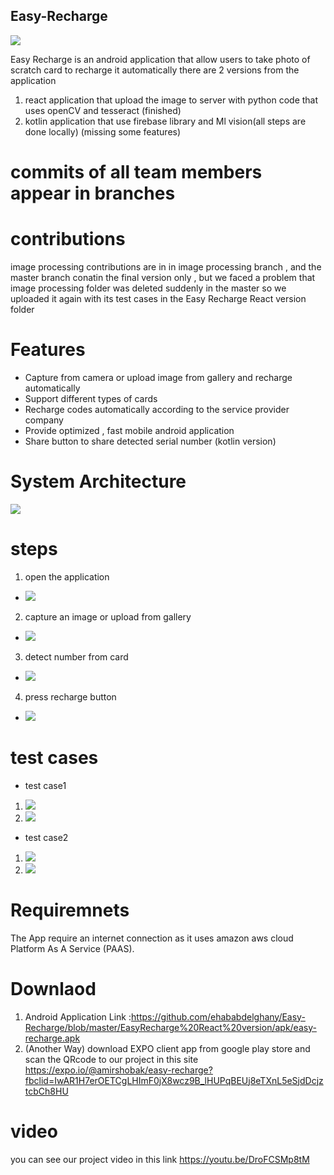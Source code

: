 

## Easy-Recharge
![](images/1.jpg)


Easy Recharge is an android application that allow users to take photo of scratch card to recharge it automatically 
there are 2 versions from the application 

1. react application that upload the image to server with python code that uses openCV and tesseract (finished)
2. kotlin application that use firebase library and Ml vision(all steps are done locally) (missing some features)
# commits of all team members appear in branches
# contributions
 image processing contributions are in in image processing branch , and the master branch conatin the final version only , but we faced a problem that image processing folder  was deleted suddenly in the master so we uploaded it again with its test cases in the Easy Recharge React version folder 
# Features 


- Capture from camera or upload image from gallery and recharge automatically 
- Support different types of cards 
- Recharge codes automatically according to the service provider company
- Provide optimized , fast mobile android application
- Share button to share detected serial number (kotlin version)


# System Architecture
![](images/arch.png)


# steps 
1. open the application
- ![](images/1.jpg)



2. capture an image or upload from gallery
- ![](images/etisalat.jpg)


3. detect number from card
- ![](images/3.jpg)


4. press recharge button
- ![](images/et-code.jpg)


# test cases
- test case1

1. ![](images/etisalat.jpg)
2. ![](images/et-code.jpg)

- test case2
1. ![](images/orange.jpg)
2. ![](images/orange-code.jpg)

# Requiremnets
The App require an internet connection as it uses amazon aws cloud Platform As A Service (PAAS).

# Downlaod 
1. Android Application Link :https://github.com/ehababdelghany/Easy-Recharge/blob/master/EasyRecharge%20React%20version/apk/easy-recharge.apk 
2. (Another Way) download EXPO client app from google play store and scan the QRcode to our project in this site https://expo.io/@amirshobak/easy-recharge?fbclid=IwAR1H7erOETCgLHImF0jX8wcz9B_lHUPqBEUj8eTXnL5eSjdDcjztcbCh8HU

# video
you can see our project video in this link https://youtu.be/DroFCSMp8tM

